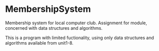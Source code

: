 # MembershipSystem
Membership system for local computer club. Assignment for module, concerned with data structures and algorithms.

This is a program with limited fuctionality, using only data structures and algorithms available from unit1-8.
